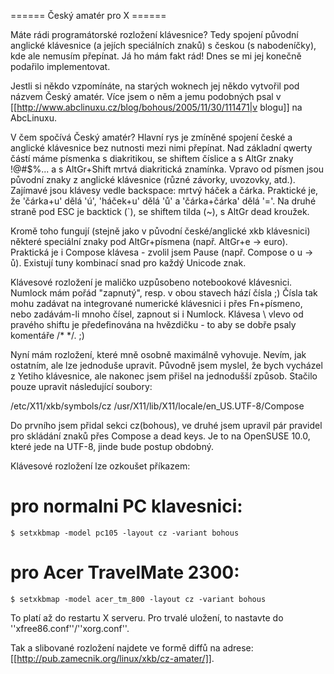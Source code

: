 ====== Český amatér pro X ======

Máte rádi programátorské rozložení klávesnice? Tedy spojení původní anglické klávesnice (a jejích speciálních znaků) s českou (s nabodeníčky), kde ale nemusím přepínat. Já ho mám fakt rád! Dnes se mi jej konečně podařilo implementovat.


Jestli si někdo vzpomínáte, na starých woknech jej někdo vytvořil pod názvem Český amatér. Více jsem o něm a jemu podobných psal v [[http://www.abclinuxu.cz/blog/bohous/2005/11/30/111471|v blogu]] na AbcLinuxu. 

V čem spočívá Český amatér? Hlavní rys je zmíněné spojení české a anglické klávesnice bez nutnosti mezi nimi přepínat. Nad základní qwerty částí máme písmenka s diakritikou, se shiftem číslice a s AltGr znaky !@#$%... a s AltGr+Shift mrtvá diakritická znamínka. Vpravo od písmen jsou původní znaky z anglické klávesnice (různé závorky, uvozovky, atd.). Zajímavé jsou klávesy vedle backspace: mrtvý háček a čárka. Praktické je, že 'čárka+u' dělá 'ú', 'háček+u' dělá 'ů' a 'čárka+čárka' dělá '='. Na druhé straně pod ESC je backtick (`), se shiftem tilda (~), s AltGr dead kroužek.

Kromě toho fungují (stejně jako v původní české/anglické xkb klávesnici) některé speciální znaky pod AltGr+písmena (např. AltGr+e -> euro). Praktická je i Compose klávesa - zvolil jsem Pause (např. Compose o u -> ů). Existují tuny kombinací snad pro každý Unicode znak.

Klávesové rozložení je maličko uzpůsobeno notebookové klávesnici. Numlock mám pořád "zapnutý", resp. v obou stavech hází čísla ;) Čísla tak mohu zadávat na integrované numerické klávesnici i přes Fn+písmeno, nebo zadávám-li mnoho čísel, zapnout si i Numlock. Klávesa \ vlevo od pravého shiftu je předefinována na hvězdičku - to aby se dobře psaly komentáře /* */. ;)

Nyní mám rozložení, které mně osobně maximálně vyhovuje. Nevím, jak ostatním, ale lze jednoduše upravit. Původně jsem myslel, že bych vycházel z Yetiho klávesnice, ale nakonec jsem přišel na jednodušší způsob. Stačilo pouze upravit následující soubory:

  /etc/X11/xkb/symbols/cz
  /usr/X11/lib/X11/locale/en_US.UTF-8/Compose

Do prvního jsem přidal sekci cz(bohous), ve druhé jsem upravil pár pravidel pro skládání znaků přes Compose a dead keys. Je to na OpenSUSE 10.0, které jede na UTF-8, jinde bude postup obdobný.

Klávesové rozložení lze ozkoušet příkazem:


  # pro normalni PC klavesnici:
    $ setxkbmap -model pc105 -layout cz -variant bohous
  # pro Acer TravelMate 2300:
    $ setxkbmap -model acer_tm_800 -layout cz -variant bohous


To platí až do restartu X serveru. Pro trvalé uložení, to nastavte do ''xfree86.conf''/''xorg.conf''.

Tak a slibované rozložení najdete ve formě diffů na adrese: [[http://pub.zamecnik.org/linux/xkb/cz-amater/]].
